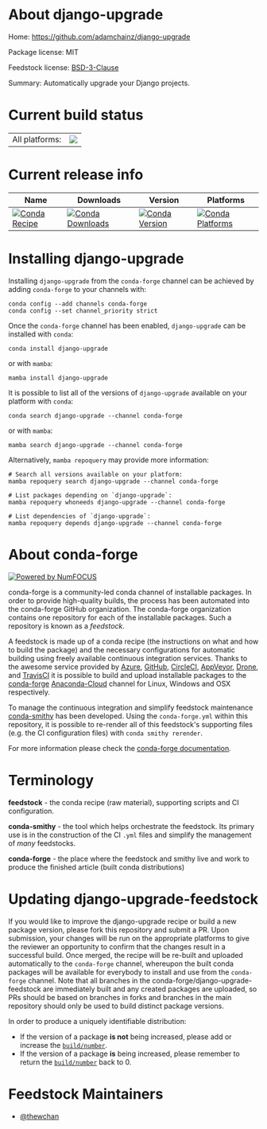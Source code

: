 About django-upgrade
====================

Home: https://github.com/adamchainz/django-upgrade

Package license: MIT

Feedstock license: [BSD-3-Clause](https://github.com/conda-forge/django-upgrade-feedstock/blob/main/LICENSE.txt)

Summary: Automatically upgrade your Django projects.

Current build status
====================


<table><tr><td>All platforms:</td>
    <td>
      <a href="https://dev.azure.com/conda-forge/feedstock-builds/_build/latest?definitionId=14098&branchName=main">
        <img src="https://dev.azure.com/conda-forge/feedstock-builds/_apis/build/status/django-upgrade-feedstock?branchName=main">
      </a>
    </td>
  </tr>
</table>

Current release info
====================

| Name | Downloads | Version | Platforms |
| --- | --- | --- | --- |
| [![Conda Recipe](https://img.shields.io/badge/recipe-django--upgrade-green.svg)](https://anaconda.org/conda-forge/django-upgrade) | [![Conda Downloads](https://img.shields.io/conda/dn/conda-forge/django-upgrade.svg)](https://anaconda.org/conda-forge/django-upgrade) | [![Conda Version](https://img.shields.io/conda/vn/conda-forge/django-upgrade.svg)](https://anaconda.org/conda-forge/django-upgrade) | [![Conda Platforms](https://img.shields.io/conda/pn/conda-forge/django-upgrade.svg)](https://anaconda.org/conda-forge/django-upgrade) |

Installing django-upgrade
=========================

Installing `django-upgrade` from the `conda-forge` channel can be achieved by adding `conda-forge` to your channels with:

```
conda config --add channels conda-forge
conda config --set channel_priority strict
```

Once the `conda-forge` channel has been enabled, `django-upgrade` can be installed with `conda`:

```
conda install django-upgrade
```

or with `mamba`:

```
mamba install django-upgrade
```

It is possible to list all of the versions of `django-upgrade` available on your platform with `conda`:

```
conda search django-upgrade --channel conda-forge
```

or with `mamba`:

```
mamba search django-upgrade --channel conda-forge
```

Alternatively, `mamba repoquery` may provide more information:

```
# Search all versions available on your platform:
mamba repoquery search django-upgrade --channel conda-forge

# List packages depending on `django-upgrade`:
mamba repoquery whoneeds django-upgrade --channel conda-forge

# List dependencies of `django-upgrade`:
mamba repoquery depends django-upgrade --channel conda-forge
```


About conda-forge
=================

[![Powered by
NumFOCUS](https://img.shields.io/badge/powered%20by-NumFOCUS-orange.svg?style=flat&colorA=E1523D&colorB=007D8A)](https://numfocus.org)

conda-forge is a community-led conda channel of installable packages.
In order to provide high-quality builds, the process has been automated into the
conda-forge GitHub organization. The conda-forge organization contains one repository
for each of the installable packages. Such a repository is known as a *feedstock*.

A feedstock is made up of a conda recipe (the instructions on what and how to build
the package) and the necessary configurations for automatic building using freely
available continuous integration services. Thanks to the awesome service provided by
[Azure](https://azure.microsoft.com/en-us/services/devops/), [GitHub](https://github.com/),
[CircleCI](https://circleci.com/), [AppVeyor](https://www.appveyor.com/),
[Drone](https://cloud.drone.io/welcome), and [TravisCI](https://travis-ci.com/)
it is possible to build and upload installable packages to the
[conda-forge](https://anaconda.org/conda-forge) [Anaconda-Cloud](https://anaconda.org/)
channel for Linux, Windows and OSX respectively.

To manage the continuous integration and simplify feedstock maintenance
[conda-smithy](https://github.com/conda-forge/conda-smithy) has been developed.
Using the ``conda-forge.yml`` within this repository, it is possible to re-render all of
this feedstock's supporting files (e.g. the CI configuration files) with ``conda smithy rerender``.

For more information please check the [conda-forge documentation](https://conda-forge.org/docs/).

Terminology
===========

**feedstock** - the conda recipe (raw material), supporting scripts and CI configuration.

**conda-smithy** - the tool which helps orchestrate the feedstock.
                   Its primary use is in the construction of the CI ``.yml`` files
                   and simplify the management of *many* feedstocks.

**conda-forge** - the place where the feedstock and smithy live and work to
                  produce the finished article (built conda distributions)


Updating django-upgrade-feedstock
=================================

If you would like to improve the django-upgrade recipe or build a new
package version, please fork this repository and submit a PR. Upon submission,
your changes will be run on the appropriate platforms to give the reviewer an
opportunity to confirm that the changes result in a successful build. Once
merged, the recipe will be re-built and uploaded automatically to the
`conda-forge` channel, whereupon the built conda packages will be available for
everybody to install and use from the `conda-forge` channel.
Note that all branches in the conda-forge/django-upgrade-feedstock are
immediately built and any created packages are uploaded, so PRs should be based
on branches in forks and branches in the main repository should only be used to
build distinct package versions.

In order to produce a uniquely identifiable distribution:
 * If the version of a package **is not** being increased, please add or increase
   the [``build/number``](https://docs.conda.io/projects/conda-build/en/latest/resources/define-metadata.html#build-number-and-string).
 * If the version of a package **is** being increased, please remember to return
   the [``build/number``](https://docs.conda.io/projects/conda-build/en/latest/resources/define-metadata.html#build-number-and-string)
   back to 0.

Feedstock Maintainers
=====================

* [@thewchan](https://github.com/thewchan/)


